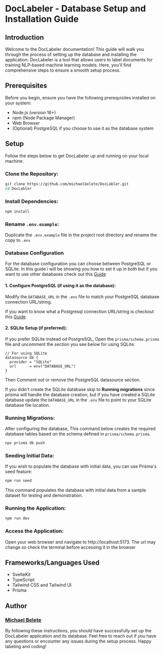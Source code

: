 # DocLabeler - Database Setup and Installation Guide

## Introduction

Welcome to the DocLabeler documentation! This guide will walk you through the process of setting up the database and installing the application. DocLabeler is a tool that allows users to label documents for training NLP-based machine learning models. Here, you'll find comprehensive steps to ensure a smooth setup process.

## Prerequisites

Before you begin, ensure you have the following prerequisites installed on your system:

- Node.js (version 16+)
- npm (Node Package Manager)
- Web Browser
- (Optional) PostgreSQL if you choose to use it as the database system

## Setup

Follow the steps below to get DocLabeler up and running on your local machine.

### Clone the Repository:

```bash
git clone https://github.com/michaelbelete/DocLabler.git
cd DocLabler
```

### Install Dependencies:

```bash
npm install
```

### Rename `.env.example`:

Duplicate the `.env.example` file in the project root directory and rename the copy to `.env`

### Database Configuration

For the database configuration you can choose between PostgreSQL or SQLite. In this guide i will be showing you how to set it up in both but if you want to use other databases check out this [Guide](https://www.prisma.io/docs/getting-started/setup-prisma/start-from-scratch/relational-databases/connect-your-database-node-mysql#:~:text=The%20connection%20URL%20for%20a,format%20for%20the%20connection%20URL.)

#### 1. Configure PostgreSQL (if using it as the database):

Modify the `DATABASE_URL` in the `.env` file to match your PostgreSQL database connection URL/string.

If you want to know what a Postgresql connection URL/string is checkout this [Guide](https://www.prisma.io/dataguide/postgresql/short-guides/connection-uris)

#### 2. SQLite Setup (if preferred):

If you prefer SQLite instead od PostgreSQL, Open the `prisma/schema.prisma` file and uncomment the section you see below for using SQLite:

```prisma
// For using SQLite
datasource db {
  provider = "SQLite"
  url      = env("DATABASE_URL")
}
```

Then Comment out or remove the PostgreSQL datasource section.

If you didn't create the SQLite database skip to **Running migrations** since prisma will handle the database creation, but if you have created a SQLite database update the `DATABASE_URL` in the `.env` file to point to your SQLite database file location.

### Running Migrations:

After configuring the database, This command below creates the required database tables based on the schema defined in `prisma/schema.prisma`.

```bash
npx prisma db push
```

### Seeding Initial Data:

If you wish to populate the database with initial data, you can use Prisma's seed feature:

```bash
npm run seed
```

This command populates the database with initial data from a sample dataset for testing and demonstration.

### Running the Application:

```bash
npm run dev
```

### Access the Application:

Open your web browser and navigate to http://localhost:5173.
The url may change so check the terminal before accessing it in the browser

## Frameworks/Languages Used

- SvelteKit
- TypeScript
- Tailwind CSS and Tailwind UI
- Prisma

## Author

### [Michael Belete](https://www.linkedin.com/in/michael-belete-8600a3176/)

By following these instructions, you should have successfully set up the DocLabeler application and its database. Feel free to reach out if you have any questions or encounter any issues during the setup process. Happy labeling and coding!
